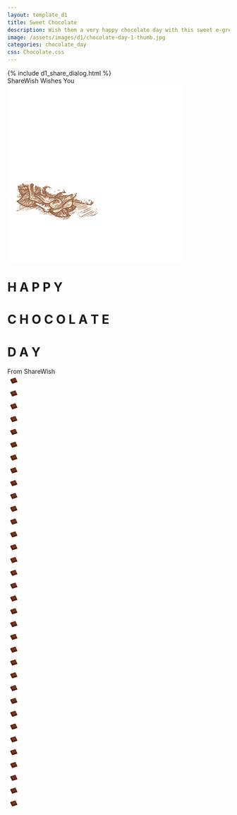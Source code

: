```yaml
---
layout: template_d1
title: Sweet Chocolate
description: Wish them a very happy chocolate day with this sweet e-greeting and your name
image: /assets/images/d1/chocolate-day-1-thumb.jpg
categories: chocolate_day
css: Chocolate.css
---
```

<body class="choco" style="background-attachment: fixed;background-size: cover;">
  {% include d1_share_dialog.html %}
 <div class="top2">
         <span class="sendername">ShareWish</span>
        <span> Wishes You </span>
    </div>
    <img src="/assets/images/d1/Chocolate.gif">
<br>
    <div style="clear: both;"></div>
<h1>
  <span>H</span>
  <span>A</span>
  <span>P</span>
  <span>P</span>
  <span>Y</span>
</h1>
    <h1 class="rht">
  <span>C</span>
  <span>H</span>
  <span>O</span>
  <span>C</span>
  <span>O</span>
  <span>L</span>
  <span>A</span>
  <span>T</span>
  <span>E</span>
</h1>
      <h1 class="rht2">
  <span>D</span>
  <span>A</span>
  <span>Y</span>
</h1>
    
<div class="name">From <span class="sendername">ShareWish</span></div>
<div class="snowflakes" aria-hidden="true">
  <div class="snowflake"><img src="/assets/images/d1/choco-icon.png"></div><div class="snowflake"><img src="/assets/images/d1/choco-icon.png"></div><div class="snowflake"><img src="/assets/images/d1/choco-icon.png"></div><div class="snowflake"><img src="/assets/images/d1/choco-icon.png"></div><div class="snowflake"><img src="/assets/images/d1/choco-icon.png"></div><div class="snowflake"><img src="/assets/images/d1/choco-icon.png"></div><div class="snowflake"><img src="/assets/images/d1/choco-icon.png"></div><div class="snowflake"><img src="/assets/images/d1/choco-icon.png"></div><div class="snowflake"><img src="/assets/images/d1/choco-icon.png"></div><div class="snowflake"><img src="/assets/images/d1/choco-icon.png"></div><div class="snowflake"><img src="/assets/images/d1/choco-icon.png"></div><div class="snowflake"><img src="/assets/images/d1/choco-icon.png"></div><div class="snowflake"><img src="/assets/images/d1/choco-icon.png"></div><div class="snowflake"><img src="/assets/images/d1/choco-icon.png"></div><div class="snowflake"><img src="/assets/images/d1/choco-icon.png"></div><div class="snowflake"><img src="/assets/images/d1/choco-icon.png"></div><div class="snowflake"><img src="/assets/images/d1/choco-icon.png"></div><div class="snowflake"><img src="/assets/images/d1/choco-icon.png"></div><div class="snowflake"><img src="/assets/images/d1/choco-icon.png"></div><div class="snowflake"><img src="/assets/images/d1/choco-icon.png"></div><div class="snowflake"><img src="/assets/images/d1/choco-icon.png"></div><div class="snowflake"><img src="/assets/images/d1/choco-icon.png"></div><div class="snowflake"><img src="/assets/images/d1/choco-icon.png"></div><div class="snowflake"><img src="/assets/images/d1/choco-icon.png"></div><div class="snowflake"><img src="/assets/images/d1/choco-icon.png"></div><div class="snowflake"><img src="/assets/images/d1/choco-icon.png"></div><div class="snowflake"><img src="/assets/images/d1/choco-icon.png"></div><div class="snowflake"><img src="/assets/images/d1/choco-icon.png"></div><div class="snowflake"><img src="/assets/images/d1/choco-icon.png"></div><div class="snowflake"><img src="/assets/images/d1/choco-icon.png"></div><div class="snowflake"><img src="/assets/images/d1/choco-icon.png"></div><div class="snowflake"><img src="/assets/images/d1/choco-icon.png"></div><div class="snowflake"><img src="/assets/images/d1/choco-icon.png"></div><div class="snowflake"><img src="/assets/images/d1/choco-icon.png"></div>
</div>

</body>